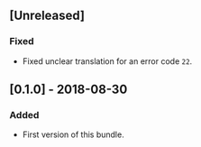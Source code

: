 ## [Unreleased]
### Fixed
- Fixed unclear translation for an error code `22`. 

## [0.1.0] - 2018-08-30
### Added
- First version of this bundle.
